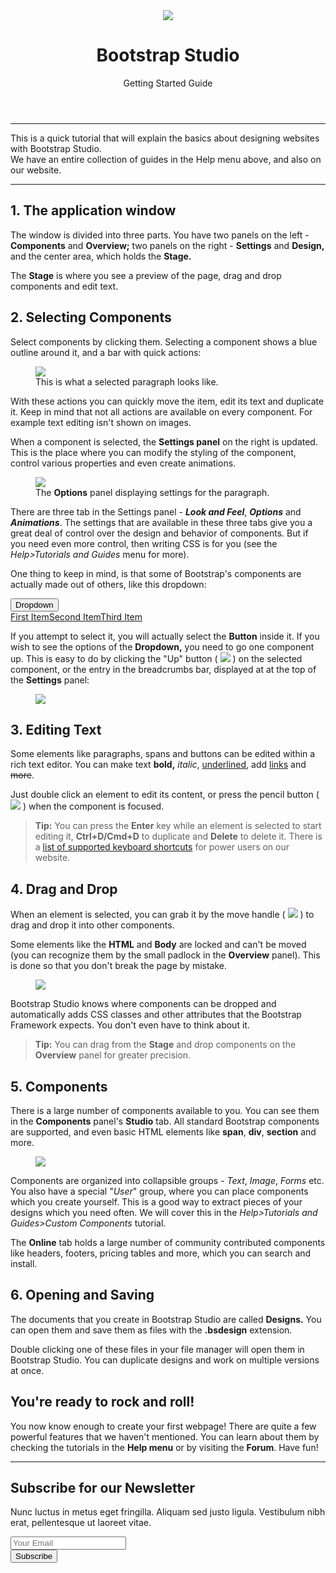 <html>
<head>
    <meta charset="utf-8">
    <meta name="viewport" content="width=device-width, initial-scale=1.0, shrink-to-fit=no">
    <title>Getting Started</title>
    <link rel="stylesheet" href="https://cdnjs.cloudflare.com/ajax/libs/twitter-bootstrap/4.4.1/css/bootstrap.min.css">
    <link rel="stylesheet" href="/assets/css/styles.min.css?h=dcdd8debe8d5b9de651a96d757fb5377">
</head>

<body>
    <div class="container">
        <header><img src="/assets/img/logo.svg?h=5c1d851416946adfc4726994449aa2a7">
            <h1>Bootstrap Studio</h1>
            <p class="lead text-center text-muted">Getting Started Guide</p>
        </header>
        <hr>
        <p class="text-center text-info">This is a quick tutorial that will explain the basics about designing websites with Bootstrap Studio. <br>We have an entire collection of guides in the Help menu above, and also on our website.</p>
        <hr>
        <section class="content">
            <h2 class="text-uppercase text-center">1. The application window</h2>
            <p class="text-left">The window is divided into three parts. You have two panels on the left - <strong>Components</strong> and <strong>Overview;</strong> two panels on the right - <strong>Settings</strong>&nbsp;and <strong>Design,</strong> and the center area,
                which holds the <strong>Stage.</strong></p>
            <p class="text-left">The <strong>Stage</strong> is where you see a preview of the page, drag and drop components and edit text. </p>
        </section>
        <section class="content">
            <h2 class="text-uppercase text-center">2. Selecting Components</h2>
            <p class="text-left">Select components by clicking them. Selecting a component shows a blue outline around it, and a bar with quick actions: </p>
            <figure class="figure"><img class="img-thumbnail figure-img" src="/assets/img/selected%20component.png?h=827c9a387949abd1967676074764d113">
                <figcaption class="figure-caption">This is what a selected paragraph looks like.</figcaption>
            </figure>
            <p class="text-left">With these actions you can quickly move the item, edit its text and duplicate it. Keep in mind that not all actions are available on every component. For example text editing isn't shown on images. </p>
            <p class="text-left">When a component is selected, the <strong>Settings panel</strong> on the right is updated. This is the place where you can modify the styling of the component, control various properties and even create animations. </p>
            <figure class="figure"><img class="img-thumbnail figure-img" src="/assets/img/settings%20panel.png?h=919db4ff661804437476c0a4dd8c47a3">
                <figcaption class="figure-caption">The <strong>Options</strong> panel displaying settings for the paragraph.</figcaption>
            </figure>
            <p class="text-left">There are three tab in the Settings panel - <strong><em>Look and Feel</em></strong>, <strong><em>Options</em></strong> and <strong><em>Animations</em></strong>. The settings that are available in these three tabs give you a great deal of control
                over the design and behavior of components. But if you need even more control, then writing CSS is for you (see the <em>Help&gt;Tutorials and Guides</em> menu&nbsp;for more). </p>
            <p class="text-left">One thing to keep in mind, is that some of Bootstrap's components are actually made out of others, like this dropdown: </p>
            <div class="dropdown"><button class="btn btn-info btn-block dropdown-toggle" data-toggle="dropdown" aria-expanded="false" type="button">Dropdown </button>
                <div class="dropdown-menu" role="menu"><a class="dropdown-item" role="presentation" href="#">First Item</a><a class="dropdown-item" role="presentation" href="#">Second Item</a><a class="dropdown-item" role="presentation" href="#">Third Item</a></div>
            </div>
            <p class="text-left">If you attempt to select it, you will actually select the <strong>Button</strong> inside it. If you wish to see the options of the <strong>Dropdown,</strong> you need to go one component up. This is easy to do by clicking the "Up" button (
                <img src="/assets/img/up%20button.png?h=a8a9acf9f401f27719dfd08e41f4e2ca"> ) on the selected component, or the entry in the breadcrumbs bar, displayed at at the top of the <strong>Settings</strong> panel: </p>
            <figure class="figure"><img class="img-thumbnail figure-img" src="/assets/img/component%20breadcrumbs.png?h=41ac33a37c9b3048da782cc08a16f62d"></figure>
        </section>
        <section class="content">
            <h2 class="text-uppercase text-center">3. Editing Text</h2>
            <p class="text-left">Some elements like paragraphs, spans and buttons can be edited within a rich text editor. You can make text <strong>bold,</strong> <em>italic</em>, <span style="text-decoration: underline;">underlined</span>, add <a href="https://bootstrapstudio.io/"
                    target="_blank">links</a> and <span style="text-decoration: line-through;">more</span>. </p>
            <p class="text-left">Just double click an element to edit its content, or press the pencil button ( <img src="/assets/img/pencil%20button.png?h=a754a02fc5fda1b2d7d6d6eb421859a6"> ) when the component is focused. </p>
            <blockquote class="blockquote">
                <p><strong>Tip:</strong> You can press the <strong>Enter</strong> key while an element is selected to start editing it, <strong>Ctrl+D/Cmd+D</strong> to duplicate and <strong>Delete</strong> to delete it. There is a <a href="https://bootstrapstudio.io/pages/keyboard-shortcuts">list of supported keyboard shortcuts</a>                    for power users on our website.&nbsp; </p>
            </blockquote>
        </section>
        <section class="content">
            <h2 class="text-uppercase text-center">4. Drag and Drop</h2>
            <p class="text-left">When an element is selected, you can grab it by the move handle ( <img src="/assets/img/move%20button.png?h=8a8c61279521b799e9b3eb7bace355b9"> ) to drag and drop it into other components.</p>
            <p class="text-left">Some elements like the <strong>HTML</strong> and <strong>Body</strong> are locked and can't be moved (you can recognize them by the small padlock in the <strong>Overview</strong> panel). This is done so that you don't break the page by mistake.
                </p>
            <figure class="figure"><img class="img-thumbnail figure-img" src="/assets/img/overview%20panel.png?h=014711460072f68adef6e76e38d2fd94"></figure>
            <p class="text-left">Bootstrap Studio knows where components can be dropped and automatically adds CSS classes and other attributes that the Bootstrap Framework expects. You don't even have to think about it. </p>
            <blockquote class="blockquote">
                <p><strong>Tip:</strong> You can drag from the <strong>Stage</strong> and drop components on the <strong>Overview</strong> panel for greater precision. </p>
            </blockquote>
        </section>
        <section class="content">
            <h2 class="text-uppercase text-center">5. Components</h2>
            <p class="text-left">There is a large number of components available to you. You can see them in the <strong>Components</strong> panel's <strong>Studio</strong> tab. All standard Bootstrap components are supported, and even basic HTML elements like <strong>span</strong>,
                <strong>div</strong>, <strong>section</strong> and more. </p>
            <figure class="figure"><img class="img-thumbnail figure-img" src="/assets/img/components%20panel.png?h=55caea04073d2dd75857b624d4b4f596"></figure>
            <p class="text-left">Components are organized into collapsible groups - <em>Text</em>, <em>Image</em>, <em>Forms</em> etc. You also have a special "<em>User</em>" group, where you can place components which you create yourself. This is a good way to extract pieces
                of your designs which you need often. We will cover this in the <em>Help&gt;Tutorials and Guides&gt;Custom Components</em> tutorial. </p>
            <p class="text-left">The <strong>Online</strong> tab holds a large number of community contributed components like headers, footers, pricing tables and more, which you can search and install. </p>
        </section>
        <section class="content">
            <h2 class="text-uppercase text-center">6. Opening and Saving</h2>
            <p class="text-left">The documents that you create in Bootstrap Studio are called <strong>Designs.</strong> You can open them and save them as files with the <strong>.bsdesign</strong> extension. </p>
            <p class="text-left">Double clicking one of these files in your file manager will open them in Bootstrap Studio. You can duplicate designs and work on multiple versions at once. </p>
        </section>
        <section class="content">
            <h2 class="text-uppercase text-center">You're ready to rock and roll!</h2>
            <p class="text-left">You now know enough to create your first webpage! There are quite a few powerful features that we haven't mentioned. You can learn about them by checking the tutorials in the <strong>Help menu</strong>&nbsp;or by visiting the <strong>Forum</strong>.
                Have fun! </p>
        </section>
        <hr>
    </div>
    <!-- Start: Newsletter Subscription Form -->
    <div class="newsletter-subscribe">
        <div class="container">
            <!-- Start: Intro -->
            <div class="intro">
                <h2 class="text-center">Subscribe for our Newsletter</h2>
                <p class="text-center">Nunc luctus in metus eget fringilla. Aliquam sed justo ligula. Vestibulum nibh erat, pellentesque ut laoreet vitae. </p>
            </div>
            <!-- End: Intro -->
            <form class="form-inline" method="post">
                <div class="form-group"><input class="form-control" type="email" name="email" placeholder="Your Email"></div>
                <div class="form-group"><button class="btn btn-primary" type="submit">Subscribe </button></div>
            </form>
        </div>
    </div>
    <!-- End: Newsletter Subscription Form -->
    <script src="https://cdnjs.cloudflare.com/ajax/libs/jquery/3.4.1/jquery.min.js"></script>
    <script src="https://cdnjs.cloudflare.com/ajax/libs/twitter-bootstrap/4.4.1/js/bootstrap.bundle.min.js"></script>
</body>

</html>
